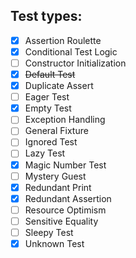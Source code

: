 ## Test types:
- [x] Assertion Roulette
- [x] Conditional Test Logic
- [ ] Constructor Initialization
- [x] ~~Default Test~~
- [x] Duplicate Assert
- [ ] Eager Test
- [x] Empty Test
- [ ] Exception Handling
- [ ] General Fixture
- [ ] Ignored Test
- [ ] Lazy Test
- [x] Magic Number Test
- [ ] Mystery Guest
- [x] Redundant Print
- [x] Redundant Assertion
- [ ] Resource Optimism
- [ ] Sensitive Equality
- [ ] Sleepy Test
- [x] Unknown Test
